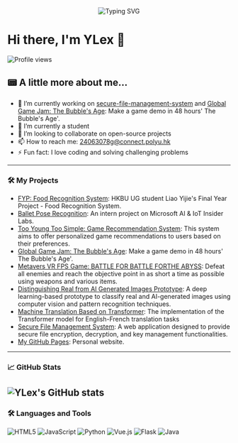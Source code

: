 <div align="center">
  <a>
    <img src="https://readme-typing-svg.demolab.com?font=Fira+Code&pause=1000&width=435&lines=console.log(%22Hello%2C%20World%22);Nice meeting you!&center=true&size=27" alt="Typing SVG" />
  </a>
</div>


# Hi there, I'm YLex 👋

![Profile views](https://komarev.com/ghpvc/?username=ylexLiao&style=for-the-badge)

## 📟 A little more about me...

- 🔭 I’m currently working on [secure-file-management-system](https://github.com/ylexLiao/secure-file-management-system) and [Global Game Jam: The Bubble's Age](https://github.com/ylexLiao/GGJ_TBA): Make a game demo in 48 hours' The Bubble's Age'.
- 🌱 I’m currently a student
- 👯 I’m looking to collaborate on open-source projects
- 📫 How to reach me: [24063078g@connect.polyu.hk](mailto:24063078g@connect.polyu.hk)
- ⚡ Fun fact: I love coding and solving challenging problems

---

### 🛠️ My Projects

- [FYP: Food Recognition System](https://ylexliao.github.io/FYP-Food-Recognition-System/): HKBU UG student Liao Yijie's Final Year Project - Food Recognition System.
- [Ballet Pose Recognition](https://github.com/ylexLiao/Ballet_pose_recognition): An intern project on Microsoft AI & IoT Insider Labs.
- [Too Young Too Simple: Game Recommendation System](https://github.com/ylexLiao/COMP4135-Too-Young-Too-Simple-Game-Recommendation): This system aims to offer personalized game recommendations to users based on their preferences.
- [Global Game Jam: The Bubble's Age](https://github.com/ylexLiao/GGJ_TBA): Make a game demo in 48 hours' The Bubble's Age'.
- [Metavers VR FPS Game: BATTLE FOR BATTLE FORTHE ABYSS](https://github.com/ylexLiao/COMP5424-Group-India): Defeat all enemies and reach the objective point in as short a time as possible using weapons and various items.
- [Distinguishing Real from AI Generated Images Prototype](https://github.com/ylexLiao/Distinguishing-Real-from-AI-Generated-Images-Prototype): A deep learning-based prototype to classify real and AI-generated images using computer vision and pattern recognition techniques.
- [Machine Translation Based on Transformer](https://github.com/ylexLiao/Machine-Translation-Based-on-Transformer): The implementation of the Transformer model for English-French translation tasks
- [Secure File Management System](https://github.com/ylexLiao/secure-file-management-system): A web application designed to provide secure file encryption, decryption, and key management functionalities.
- [My GitHub Pages](https://ylexLiao.github.io): Personal website.

---


### 📈 GitHub Stats

![YLex's GitHub stats](https://github-readme-stats.vercel.app/api?username=ylexLiao&show_icons=true&theme=radical)
---

### 🛠️ Languages and Tools

![HTML5](https://img.shields.io/badge/HTML5-E34F26?style=for-the-badge&logo=html5&logoColor=white)
![JavaScript](https://img.shields.io/badge/JavaScript-F7DF1E?style=for-the-badge&logo=javascript&logoColor=black)
![Python](https://img.shields.io/badge/Python-3776AB?style=for-the-badge&logo=python&logoColor=white)
![Vue.js](https://img.shields.io/badge/Vue.js-4FC08D?style=for-the-badge&logo=vue.js&logoColor=white)
![Flask](https://img.shields.io/badge/Flask-000000?style=for-the-badge&logo=flask&logoColor=white)
![Java](https://img.shields.io/badge/Java-007396?style=for-the-badge&logo=java&logoColor=white)
